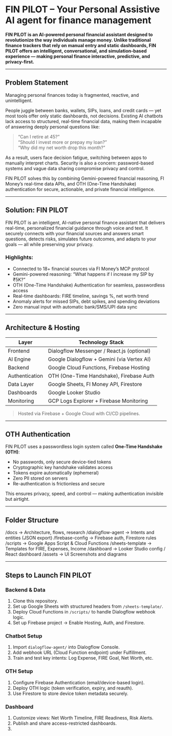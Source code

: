 #  FIN PILOT – Your Personal Assistive AI agent for finance management   
**FIN PILOT is an AI-powered personal financial assistant designed to revolutionize the way individuals manage money. Unlike traditional finance trackers that rely on manual entry and static dashboards, FIN PILOT offers an intelligent, conversational, and simulation-based experience — making personal finance interactive, predictive, and privacy-first.**

---

##  Problem Statement

Managing personal finances today is fragmented, reactive, and unintelligent.

People juggle between banks, wallets, SIPs, loans, and credit cards — yet most tools offer only static dashboards, not decisions. Existing AI chatbots lack access to structured, real-time financial data, making them incapable of answering deeply personal questions like:  
> “Can I retire at 45?”  
> “Should I invest more or prepay my loan?”  
> “Why did my net worth drop this month?”

As a result, users face decision fatigue, switching between apps to manually interpret charts. Security is also a concern: password-based systems and vague data sharing compromise privacy and control.

FIN PILOT solves this by combining Gemini-powered financial reasoning, FI Money’s real-time data APIs, and OTH (One-Time Handshake) authentication for secure, actionable, and private financial intelligence.

---

## Solution: FIN PILOT

FIN PILOT is an intelligent, AI-native personal finance assistant that delivers real-time, personalized financial guidance through voice and text. It securely connects with your financial sources and answers smart questions, detects risks, simulates future outcomes, and adapts to your goals — all while preserving your privacy.

### Highlights:
-  Connected to 18+ financial sources via FI Money’s MCP protocol
-  Gemini-powered reasoning: “What happens if I increase my SIP by ₹5K?”
-  OTH (One-Time Handshake) Authentication for seamless, passwordless access
- Real-time dashboards: FIRE timeline, savings %, net worth trend
-  Anomaly alerts for missed SIPs, debt spikes, and spending deviations
- Zero manual input with automatic bank/SMS/UPI data sync

---

## Architecture & Hosting

| Layer             | Technology Stack                          |
|------------------|--------------------------------------------|
| Frontend          | Dialogflow Messenger / React.js (optional)|
| AI Engine         | Google Dialogflow + Gemini (via Vertex AI)|
| Backend           | Google Cloud Functions, Firebase Hosting  |
| Authentication    | OTH (One-Time Handshake), Firebase Auth   |
| Data Layer        | Google Sheets, FI Money API, Firestore    |
| Dashboards        | Google Looker Studio                      |
| Monitoring        | GCP Logs Explorer + Firebase Monitoring   |

> Hosted via Firebase + Google Cloud with CI/CD pipelines.

---

## OTH Authentication

FIN PILOT uses a passwordless login system called **One-Time Handshake (OTH)**:

- No passwords, only secure device-tied tokens
- Cryptographic key handshake validates access
- Tokens expire automatically (ephemeral)
- Zero PII stored on servers
- Re-authentication is frictionless and secure

This ensures privacy, speed, and control — making authentication invisible but airtight.

---

##  Folder Structure

/docs → Architecture, flows, research
/dialogflow-agent → Intents and entities (JSON export)
/firebase-config → Firebase auth, Firestore rules
/scripts → Google Apps Script & Cloud Functions
/sheets-template → Templates for FIRE, Expenses, Income
/dashboard → Looker Studio config / React dashboard
/assets → UI Screenshots and diagrams


---

## Steps to Launch FIN PILOT

###  Backend & Data
1. Clone this repository.
2. Set up Google Sheets with structured headers from `/sheets-template/`.
3. Deploy Cloud Functions in `/scripts/` to handle Dialogflow webhook logic.
4. Set up Firebase project → Enable Hosting, Auth, and Firestore.

### Chatbot Setup
1. Import `dialogflow-agent/` into Dialogflow Console.
2. Add webhook URL (Cloud Function endpoint) under Fulfillment.
3. Train and test key intents: Log Expense, FIRE Goal, Net Worth, etc.

### OTH Setup
1. Configure Firebase Authentication (email/device-based login).
2. Deploy OTH logic (token verification, expiry, and reauth).
3. Use Firestore to store device token metadata securely.

###  Dashboard 

1. Customize views: Net Worth Timeline, FIRE Readiness, Risk Alerts.
2. Publish and share access-restricted dashboards.
3. 



